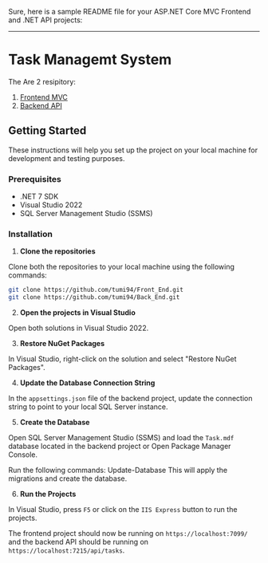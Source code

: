 Sure, here is a sample README file for your ASP.NET Core MVC Frontend and .NET API projects:

---

# Task Managemt System

The Are 2 resipitory:

1. [Frontend MVC](https://github.com/tumi94/Front_End)
2. [Backend API](https://github.com/tumi94/Back_End)

## Getting Started

These instructions will help you set up the project on your local machine for development and testing purposes.

### Prerequisites

- .NET 7 SDK
- Visual Studio 2022
- SQL Server Management Studio (SSMS)

### Installation

1. **Clone the repositories**

Clone both the repositories to your local machine using the following commands:

```bash
git clone https://github.com/tumi94/Front_End.git
git clone https://github.com/tumi94/Back_End.git
```

2. **Open the projects in Visual Studio**

Open both solutions in Visual Studio 2022.

3. **Restore NuGet Packages**

In Visual Studio, right-click on the solution and select "Restore NuGet Packages".

4. **Update the Database Connection String**

In the `appsettings.json` file of the backend project, update the connection string to point to your local SQL Server instance.

5. **Create the Database**

Open SQL Server Management Studio (SSMS) and load the `Task.mdf` database located in the backend project or Open Package Manager Console.

Run the following commands:
Update-Database
This will apply the migrations and create the database.

6. **Run the Projects**

In Visual Studio, press `F5` or click on the `IIS Express` button to run the projects.

The frontend project should now be running on `https://localhost:7099/` and the backend API should be running on `https://localhost:7215/api/tasks`.

